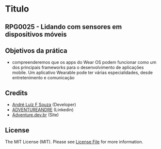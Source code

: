 # Titulo

## RPG0025  - Lidando com sensores em dispositivos móveis

## Objetivos da prática


- compreenderemos que os apps do Wear OS podem
funcionar como um dos principais frameworks para o desenvolvimento de
aplicações mobile. Um aplicativo Wearable pode ter várias especialidades,
desde entretenimento e comunicação


## Credits

- [André Luíz F Souza](https://github.com/adventureandre) (Developer)
- [ADVENTUREANDRE](https://www.linkedin.com/in/adventureandre) (Linkedin)
- [Adventure.dev.br](https://adventure.dev.br) (Site)

## License

The MIT License (MIT). Please see [License File](https://github.com/adventureandre/Lib/blob/main/LICENSE) for more information.
